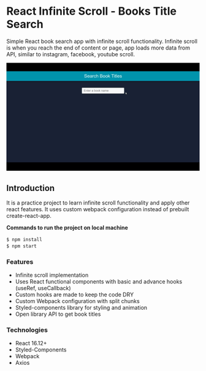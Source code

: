 # React Infinite Scroll - Books Title Search

Simple React book search app with infinite scroll functionality. Infinite scroll is when you reach the end of content or page, app loads more data from API, similar to instagram, facebook, youtube scroll. 

![](./readme-assets/infinite-scroll.gif)



## Introduction

It is a practice project to learn infinite scroll functionality and apply other react features. It uses custom webpack configuration instead of prebuilt create-react-app.



__Commands to run the project on local machine__

```bash
$ npm install
$ npm start
```



### Features

- Infinite scroll implementation
- Uses React functional components with basic and advance hooks (useRef, useCallback)
- Custom hooks are made to keep the code DRY
- Custom Webpack configuration with split chunks
- Styled-components library for styling and animation 
- Open library API to get book titles

### Technologies

- React 16.12+
- Styled-Components
- Webpack
- Axios



















